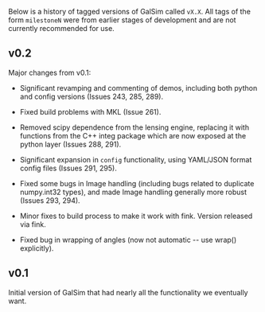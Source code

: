 Below is a history of tagged versions of GalSim called `vX.X`.  All tags of the form
`milestoneN` were from earlier stages of development and are not currently recommended for use.

v0.2
----

Major changes from v0.1:

* Significant revamping and commenting of demos, including both python and config versions (Issues
  243, 285, 289).

* Fixed build problems with MKL (Issue 261).

* Removed scipy dependence from the lensing engine, replacing it with functions from the C++ integ
  package which are now exposed at the python layer (Issues 288, 291).

* Significant expansion in `config` functionality, using YAML/JSON format config files (Issues 291,
  295).

* Fixed some bugs in Image handling (including bugs related to duplicate numpy.int32 types), 
  and made Image handling generally more robust (Issues 293, 294).

* Minor fixes to build process to make it work with fink.  Version released via fink.

* Fixed bug in wrapping of angles (now not automatic -- use wrap() explicitly).

v0.1
----

Initial version of GalSim that had nearly all the functionality we eventually want.
